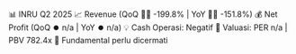 📊 INRU Q2 2025
📈 Revenue (QoQ 🔻🔴 -199.8% | YoY 🔻🔴 -151.8%)
💰 Net Profit (QoQ ⏺️ n/a | YoY ⏺️ n/a)
💡 Cash Operasi: Negatif
🧮 Valuasi: PER n/a | PBV 782.4x
🧱 Fundamental perlu dicermati
